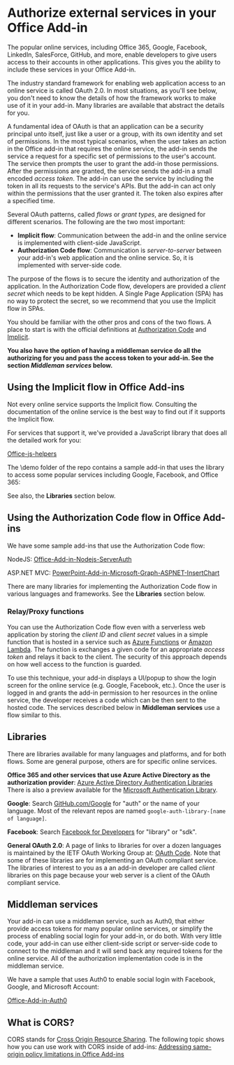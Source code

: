 # Authorize external services in your Office Add-in

The popular online services, including Office 365, Google, Facebook, LinkedIn, SalesForce, GitHub, and more, enable developers to give users access to their accounts in other applications. This gives you the ability to include these services in your Office Add-in. 

The industry standard framework for enabling web application access to an online service is called OAuth 2.0. In most situations, as you'll see below, you don't need to know the details of how the framework works to make use of it in your add-in. Many libraries are available that abstract the details for you.

A fundamental idea of OAuth is that an application can be a security principal unto itself, just like a user or a group, with its own identity and set of permissions. In the most typical scenarios, when the user takes an action in the Office add-in that requires the online service, the add-in sends the service a request for a specific set of permissions to the user's account. The service then prompts the user to grant the add-in those permissions. After the permissions are granted, the service sends the add-in a small encoded *access token*. The add-in can use the service by including the token in all its requests to the service's APIs. But the add-in can act only within the permissions that the user granted it. The token also expires after a specified time.

Several OAuth patterns, called *flows* or *grant types*, are designed for different scenarios. The following are the two most important:

- **Implicit flow**: Communication between the add-in and the online service is implemented with client-side JavaScript.
- **Authorization Code flow**: Communication is *server-to-server* between your add-in's web application and the online service. So, it is implemented with server-side code.

The purpose of the flows is to secure the identity and authorization of the application. In the Authorization Code flow, developers are provided a *client secret* which needs to be kept hidden. A Single Page Application (SPA) has no way to protect the secret, so we recommend that you use the Implicit flow in SPAs. 

You should be familiar with the other pros and cons of the two flows. A place to start is with the official definitions at [Authorization Code](https://tools.ietf.org/html/rfc6749#section-1.3.1) and [Implicit](https://tools.ietf.org/html/rfc6749#section-1.3.2). 

**You also have the option of having a middleman service do all the authorizing for you and pass the access token to your add-in. See the section *Middleman services* below.**

## Using the Implicit flow in Office Add-ins

Not every online service supports the Implicit flow. Consulting the documentation of the online service is the best way to find out if it supports the Implicit flow.

For services that support it, we've provided a JavaScript library that does all the detailed work for you:

[Office-js-helpers](https://github.com/OfficeDev/office-js-helpers)

The \demo folder of the repo contains a sample add-in that uses the library to access some popular services including Google, Facebook, and Office 365:

See also, the **Libraries** section below.

## Using the Authorization Code flow in Office Add-ins

We have some sample add-ins that use the Authorization Code flow:

NodeJS: [Office-Add-in-Nodejs-ServerAuth](https://github.com/OfficeDev/Office-Add-in-Nodejs-ServerAuth)

ASP.NET MVC: [PowerPoint-Add-in-Microsoft-Graph-ASPNET-InsertChart](https://github.com/OfficeDev/PowerPoint-Add-in-Microsoft-Graph-ASPNET-InsertChart)

There are many libraries for implementing the Authorization Code flow in various languages and frameworks. See the **Libraries** section below.

### Relay/Proxy functions

You can use the Authorization Code flow even with a serverless web application by storing the *client ID* and *client secret* values in a simple function that is hosted in a service such as [Azure Functions](https://azure.microsoft.com/en-us/services/functions) or [Amazon Lambda](https://aws.amazon.com/lambda).
The function is exchanges a given code for an appropriate *access token* and relays it back to the client. The security of this approach depends on how well access to the function is guarded.

To use this technique, your add-in displays a UI/popup to show the login screen for the online service (e.g. Google, Facebook, etc.). Once the user is logged in and grants the add-in permission to her resources in the online service, the developer receives a code which can be then sent to the hosted code. The services described below in **Middleman services** use a flow similar to this. 

## Libraries

There are libraries available for many languages and platforms, and for both flows. Some are general purpose, others are for specific online services. 

**Office 365 and other services that use Azure Active Directory as the authorization provider**: [Azure Active Directory Authentication Libraries](https://azure.microsoft.com/en-us/documentation/articles/active-directory-authentication-libraries/) There is also a preview available for the [Microsoft Authentication Library](https://www.nuget.org/packages/Microsoft.Identity.Client).

**Google**: Search [GitHub.com/Google]() for "auth" or the name of your language. Most of the relevant repos are named `google-auth-library-[name of language]`.

**Facebook**: Search [Facebook for Developers](https://developers.facebook.com) for "library" or "sdk". 

**General OAuth 2.0**: A page of links to libraries for over a dozen languages is maintained by the IETF OAuth Working Group at: [OAuth Code](http://oauth.net/code/). Note that some of these libraries are for implementing an OAuth compliant service. The libraries of interest to you as a an add-in developer are called *client* libraries on this page because your web server is a client of the OAuth compliant service.

## Middleman services

Your add-in can use a middleman service, such as Auth0, that either provide access tokens for many popular online services, or simplify the process of enabling social login for your add-in, or do both. With very little code, your add-in can use either client-side script or server-side code to connect to the middleman and it will send back any required tokens for the online service. All of the authorization implementation code is in the middleman service. 

We have a sample that uses Auth0 to enable social login with Facebook, Google, and Microsoft Account:

[Office-Add-in-Auth0](https://github.com/OfficeDev/Office-Add-in-Auth0)

## What is CORS?

CORS stands for [Cross Origin Resource Sharing](https://developer.mozilla.org/en-US/docs/Web/HTTP/Access_control_CORS). The following topic shows how you can use work with CORS inside of add-ins: [Addressing same-origin policy limitations in Office Add-ins](http://dev.office.com/docs/add-ins/develop/addressing-same-origin-policy-limitations)
